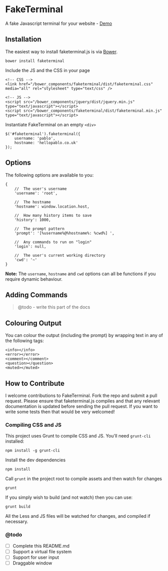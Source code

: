 # FakeTerminal

A fake Javascript terminal for your website - [Demo](http://hellopablo.github.io/faketerminal/)


## Installation

The easiest way to install faketerminal.js is via [Bower](http://bower.io).

    bower install faketerminal

Include the JS and the CSS in your page

    <!-- CSS -->
    <link href="/bower_components/faketerminal/dist/faketerminal.css" media="all" rel="stylesheet" type="text/css" />

    <!-- JS -->
    <script src="/bower_components/jquery/dist/jquery.min.js" type="text/javascript"></script>
    <script src="/bower_components/faketerminal/dist/faketerminal.min.js" type="text/javascript"></script>

Instantiate FakeTerminal on an empty `<div>`

    $('#faketerminal').faketerminal({
        username: 'pablo',
        hostname: 'hellopablo.co.uk'
    });



## Options

The following options are available to you:

```
{
    //  The user's username
    'username': 'root',

    //  The hostname
    'hostname': window.location.host,

    //  How many history items to save
    'history': 1000,

    //  The prompt pattern
    'prompt': '[%username%@%hostname%: %cwd%] ',

    //  Any commands to run on "login"
    'login': null,

    //  The user's current working directory
    'cwd': '~'
}
```

**Note:** The `username`, `hostname` and `cwd` options can all be functions if you require dynamic behaviour.



## Adding Commands

> @todo - write this part of the docs


## Colouring Output

You can colour the output (including the prompt) by wrapping text in any of the following tags:

```
<info></info>
<error></error>
<comment></comment>
<question></question>
<muted></muted>
```


## How to Contribute

I welcome contributions to FakeTerminal. Fork the repo and submit a pull request. Please ensure that faketerminal.js compiles and that any relevant documentation is updated before sending the pull request. If you want to write some tests then that would be very welcomed!



### Compiling CSS and JS

This project uses Grunt to compile CSS and JS. You'll need `grunt-cli` installed:

    npm install -g grunt-cli

Install the dev dependencies

    npm install

Call `grunt` in the project root to compile assets and then watch for changes

    grunt

If you simply wish to build (and not watch) then you can use:

    grunt build

All the Less and JS files will be watched for changes, and compiled if necessary.



### @todo

- [ ] Complete this README.md
- [ ] Support a virtual file system
- [ ] Support for user input
- [ ] Draggable window
